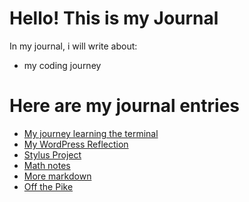 # Hello! This is my Journal 

In my journal, i will write about:

* my coding journey

# Here are my journal entries

- [My journey learning the terminal](terminal.md)
- [My WordPress Reflection](wordpress.md)
- [Stylus Project](stylus.md) 
- [Math notes](entries/math_notes.md)
- [More markdown](entries/more_markdown.md)
- [Off the Pike ](entries/offthepike.md)
 
